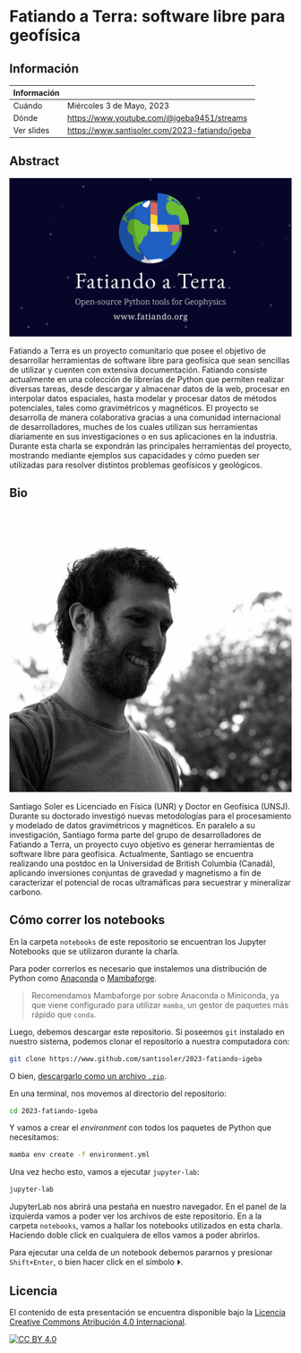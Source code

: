 # Fatiando a Terra: software libre para geofísica

## Información

| Información | |
|---|---|
| Cuándo | Miércoles 3 de Mayo, 2023 |
| Dónde | https://www.youtube.com/@igeba9451/streams |
| Ver slides | https://www.santisoler.com/2023-fatiando/igeba |


## Abstract

![Fatiando a Terra](images/fatiando-banner.png)

Fatiando a Terra es un proyecto comunitario que posee el objetivo de
desarrollar herramientas de software libre para geofísica que sean sencillas de
utilizar y cuenten con extensiva documentación.
Fatiando consiste actualmente en una colección de librerías de Python que
permiten realizar diversas tareas, desde descargar y almacenar datos de la web,
procesar en interpolar datos espaciales, hasta modelar y procesar datos de
métodos potenciales, tales como gravimétricos y magnéticos.
El proyecto se desarrolla de manera colaborativa gracias a una comunidad
internacional de desarrolladores, muches de los cuales utilizan sus
herramientas diariamente en sus investigaciones o en sus aplicaciones en la
industria.
Durante esta charla se expondrán las principales herramientas del proyecto,
mostrando mediante ejemplos sus capacidades y cómo pueden ser utilizadas para
resolver distintos problemas geofísicos y geológicos.

## Bio

![Santiago Soler](images/santisoler.jpg)

Santiago Soler es Licenciado en Física (UNR) y Doctor en Geofísica (UNSJ).
Durante su doctorado investigó nuevas metodologías para el procesamiento
y modelado de datos gravimétricos y magnéticos.
En paralelo a su investigación, Santiago forma parte del grupo de
desarrolladores de Fatiando a Terra, un proyecto cuyo objetivo es generar
herramientas de software libre para geofísica.
Actualmente, Santiago se encuentra realizando una postdoc en la Universidad de
British Columbia (Canadá), aplicando inversiones conjuntas de gravedad
y magnetismo a fin de caracterizar el potencial de rocas ultramáficas para
secuestrar y mineralizar carbono.


## Cómo correr los notebooks

En la carpeta `notebooks` de este repositorio se encuentran los Jupyter
Notebooks que se utilizaron durante la charla.

Para poder correrlos es necesario que instalemos una distribución de Python
como [Anaconda](https://www.anaconda.org)
o [Mambaforge](https://github.com/conda-forge/miniforge#mambaforge).

> Recomendamos Mambaforge por sobre Anaconda o Miniconda, ya que viene
> configurado para utilizar `mamba`, un gestor de paquetes más rápido que
> `conda`.

Luego, debemos descargar este repositorio. Si poseemos `git` instalado en
nuestro sistema, podemos clonar el repositorio a nuestra computadora con:

```bash
git clone https://www.github.com/santisoler/2023-fatiando-igeba
```

O bien, [descargarlo como un archivo
`.zip`](https://github.com/santisoler/2023-fatiando-igeba/archive/refs/heads/main.zip).

En una terminal, nos movemos al directorio del repositorio:

```bash
cd 2023-fatiando-igeba
```

Y vamos a crear el _environment_ con todos los paquetes de Python que
necesitamos:

```bash
mamba env create -f environment.yml
```

Una vez hecho esto, vamos a ejecutar `jupyter-lab`:

```bash
jupyter-lab
```

JupyterLab nos abrirá una pestaña en nuestro navegador. En el panel de la
izquierda vamos a poder ver los archivos de este repositorio. En a la
carpeta `notebooks`, vamos a hallar los notebooks utilizados en esta charla.
Haciendo doble click en cualquiera de ellos vamos a poder abrirlos.

Para ejecutar una celda de un notebook debemos pararnos y presionar
`Shift+Enter`, o bien hacer click en el símbolo ⏵.


## Licencia

El contenido de esta presentación se encuentra disponible bajo la
[Licencia Creative Commons Atribución 4.0 Internacional][cc-by].

[![CC BY 4.0][cc-by-image]][cc-by]

[cc-by]: https://creativecommons.org/licenses/by/4.0/deed.es
[cc-by-image]: https://i.creativecommons.org/l/by/4.0/88x31.png
